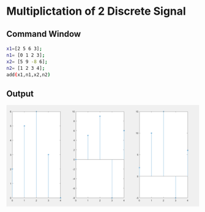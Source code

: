 # Multiplictation of 2 Discrete Signal


## Command Window

```bash
x1=[2 5 6 3];
n1= [0 1 2 3];
x2= [5 9 -8 6];
n2= [1 2 3 4];
add(x1,n1,x2,n2)
```

## Output 
<img src='../img/multi1.png'>